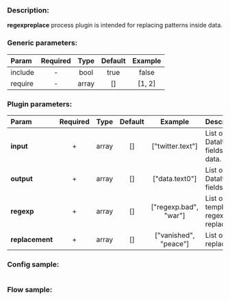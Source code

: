 ### Description:

**regexpreplace** process plugin is intended for replacing patterns
inside data.


### Generic parameters:

| Param   | Required | Type  | Default | Example |
|:--------|:--------:|:-----:|:-------:|:-------:|
| include |    -     | bool  |  true   |  false  |
| require |    -     | array |   []    | [1, 2]  |


### Plugin parameters:

| Param           | Required | Type  | Default |        Example        | Description                                         |
|:----------------|:--------:|:-----:|:-------:|:---------------------:|:----------------------------------------------------|
| **input**       |    +     | array |   []    |   ["twitter.text"]    | List of DataItem fields with data.                  |
| **output**      |    +     | array |   []    |    ["data.text0"]     | List of target DataItem fields.                     |
| **regexp**      |    +     | array |   []    | ["regexp.bad", "war"] | List of config templates/raw regexps for replacing. |
| **replacement** |    +     | array |   []    | ["vanished", "peace"] | List of replacements.                               |

### Config sample:

```toml

```

### Flow sample:

```yaml
```

